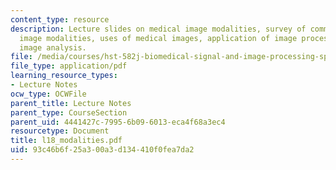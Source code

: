 ```yaml
---
content_type: resource
description: Lecture slides on medical image modalities, survey of common medical
  image modalities, uses of medical images, application of image processing, and medical
  image analysis.
file: /media/courses/hst-582j-biomedical-signal-and-image-processing-spring-2007/93c46b6f25a300a3d134410f0fea7da2_l18_modalities.pdf
file_type: application/pdf
learning_resource_types:
- Lecture Notes
ocw_type: OCWFile
parent_title: Lecture Notes
parent_type: CourseSection
parent_uid: 4441427c-7995-6b09-6013-eca4f68a3ec4
resourcetype: Document
title: l18_modalities.pdf
uid: 93c46b6f-25a3-00a3-d134-410f0fea7da2
---
```

